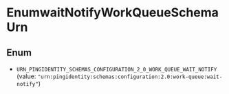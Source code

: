 

# EnumwaitNotifyWorkQueueSchemaUrn

## Enum


* `URN_PINGIDENTITY_SCHEMAS_CONFIGURATION_2_0_WORK_QUEUE_WAIT_NOTIFY` (value: `"urn:pingidentity:schemas:configuration:2.0:work-queue:wait-notify"`)



